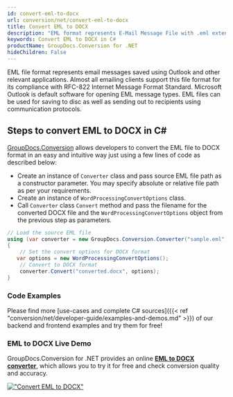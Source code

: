 ```yaml
---
id: convert-eml-to-docx
url: conversion/net/convert-eml-to-docx
title: Convert EML to DOCX
description: "EML format represents E-Mail Message File with .eml extension. Learn how to convert EML to DOCX file programmatically in C# language using GroupDocs.Conversion for .NET library."
keywords: Convert EML to DOCX in C#
productName: GroupDocs.Conversion for .NET
hideChildren: False
---
```


EML file format represents email messages saved using Outlook and other relevant applications. Almost all emailing clients support this file format for its compliance with RFC-822 Internet Message Format Standard. Microsoft Outlook is default software for opening EML message types. EML files can be used for saving to disc as well as sending out to recipients using communication protocols.

## Steps to convert EML to DOCX in C#

[GroupDocs.Conversion](https://products.groupdocs.com/conversion/net) allows developers to convert the EML file to DOCX format in an easy and intuitive way just using a few lines of code as described below:

* Create an instance of `Converter` class and pass source EML file path as a constructor parameter. You may specify absolute or relative file path as per your requirements. 
* Create an instance of `WordProcessingConvertOptions` class.
* Call `Converter` class `Convert` method and pass the filename for the converted DOCX file and the `WordProcessingConvertOptions` object from the previous step as parameters.

```csharp
// Load the source EML file
using (var converter = new GroupDocs.Conversion.Converter("sample.eml"))
{
    // Set the convert options for DOCX format
   var options = new WordProcessingConvertOptions();
    // Convert to DOCX format
    converter.Convert("converted.docx", options);
}
```

### Code Examples

Please find more [use-cases and complete C# sources]({{< ref "conversion/net/developer-guide/examples-and-demos.md" >}}) of our backend and frontend examples and try them for free!

### EML to DOCX Live Demo

GroupDocs.Conversion for .NET provides an online [**EML to DOCX converter**](https://products.groupdocs.app/conversion/eml-to-docx), which allows you to try it for free and check conversion quality and accuracy.

[!["Convert EML to DOCX"](conversion/net/images/convert-to-docx/convert-eml-to-docx.png)](https://products.groupdocs.app/conversion/eml-to-docx)